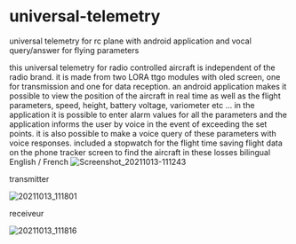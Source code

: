 # universal-telemetry
universal telemetry for rc plane with android application and vocal query/answer for flying parameters

this universal telemetry for radio controlled aircraft is independent of the radio brand.
it is made from two LORA ttgo modules with oled screen, one for transmission and one for data reception.
an android application makes it possible to view the position of the aircraft in real time as well as the flight parameters, speed, height, battery voltage, variometer etc ...
in the application it is possible to enter alarm values for all the parameters and the application informs the user by voice in the event of exceeding the set points. it is also possible to make a voice query of these parameters with voice responses.
included a stopwatch for the flight time
saving flight data on the phone
tracker screen to find the aircraft in these losses
bilingual English / French
![Screenshot_20211013-111243](https://user-images.githubusercontent.com/92593902/137517518-455257bc-bad0-4af9-8392-987c4171c080.png)

transmitter

![20211013_111801](https://user-images.githubusercontent.com/92593902/137517792-ddb5e83f-bdce-4375-b6a7-265b8f1e95c9.jpg)


receiveur

![20211013_111816](https://user-images.githubusercontent.com/92593902/137517838-a3adfdf1-c3a4-400e-ab04-1ec6e59b0eee.jpg)

